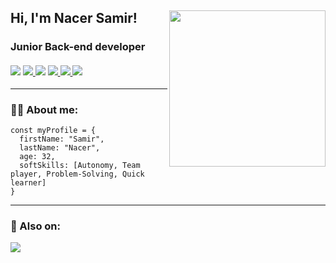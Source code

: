 

<h2> Hi, I'm Nacer Samir! <img align='right' src="https://media.giphy.com/media/2sMOUSy658zgS1CjY7/giphy.gif" width="250"></h2>

<h3>
  Junior Back-end developer
  </br>
  </br>
  <div dir="auto>
  <a href="#">
    <img src="https://img.icons8.com/color/64/000000/html-5--v1.png"/>
  </a>
  <a href="#">
    <img src="https://img.icons8.com/color/64/000000/css3.png"/>
  </a>
    <img src="https://img.icons8.com/color/64/000000/javascript--v1.png"/>
  </a>
  <a href="#">
    <img src="https://img.icons8.com/dusk/64/000000/php-logo.png"/>
  </a>
  <a href="#">
    <img src="https://img.icons8.com/ios-filled/256/sql.png"/>
  </a>
  <a href="#">
    <img src="https://img.icons8.com/color/64/000000/mysql-logo.png"/>
  </a>
  </div>
</h3>
</div>

---

### 👨‍💻 About me:
``` 
const myProfile = {
  firstName: "Samir",
  lastName: "Nacer",
  age: 32,
  softSkills: [Autonomy, Team player, Problem-Solving, Quick learner]  
}
```

---

### :mag_right: Also on:

<a href="https://www.linkedin.com/in/samir-nacer/">
  <img src="https://img.icons8.com/ios-filled/64/000000/linkedin.png"/>
</a>

